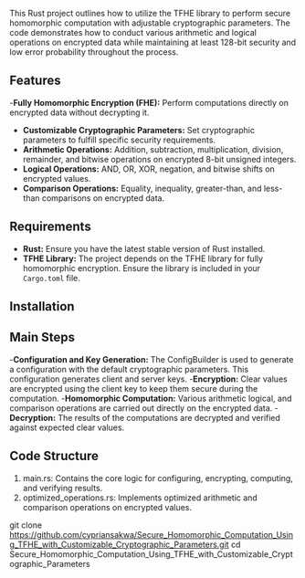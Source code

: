 This Rust project outlines how to utilize the TFHE library to perform secure homomorphic computation with adjustable cryptographic parameters. The code demonstrates how to conduct various arithmetic and logical operations on encrypted data while maintaining at least 128-bit security and low error probability throughout the process.

## Features
-**Fully Homomorphic Encryption (FHE):** Perform computations directly on encrypted data without decrypting it. 
- **Customizable Cryptographic Parameters:** Set cryptographic parameters to fulfill specific security requirements.
 - **Arithmetic Operations:** Addition, subtraction, multiplication, division, remainder, and bitwise operations on encrypted 8-bit unsigned integers. 
- **Logical Operations:** AND, OR, XOR, negation, and bitwise shifts on encrypted values. 
- **Comparison Operations:** Equality, inequality, greater-than, and less-than comparisons on encrypted data.


## Requirements
- **Rust:** Ensure you have the latest stable version of Rust installed. 
- **TFHE Library:** The project depends on the TFHE library for fully homomorphic encryption. Ensure the library is included in your `Cargo.toml` file. 
## Installation
## Main Steps
-**Configuration and Key Generation:** The ConfigBuilder is used to generate a configuration with the default cryptographic parameters. This configuration generates client and server keys.
-**Encryption:** Clear values are encrypted using the client key to keep them secure during the computation.
-**Homomorphic Computation:** Various arithmetic logical, and comparison operations are carried out directly on the encrypted data.
-**Decryption:** The results of the computations are decrypted and verified against expected clear values.

## Code Structure
1. main.rs: Contains the core logic for configuring, encrypting, computing, and verifying results.
2. optimized_operations.rs: Implements optimized arithmetic and comparison operations on encrypted values.
   
git clone  https://github.com/cypriansakwa/Secure_Homomorphic_Computation_Using_TFHE_with_Customizable_Cryptographic_Parameters.git
cd Secure_Homomorphic_Computation_Using_TFHE_with_Customizable_Cryptographic_Parameters
